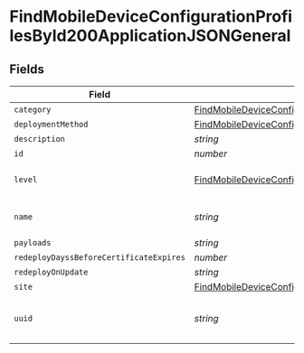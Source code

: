 # FindMobileDeviceConfigurationProfilesById200ApplicationJSONGeneral


## Fields

| Field                                                                                                                                                                                               | Type                                                                                                                                                                                                | Required                                                                                                                                                                                            | Description                                                                                                                                                                                         | Example                                                                                                                                                                                             |
| --------------------------------------------------------------------------------------------------------------------------------------------------------------------------------------------------- | --------------------------------------------------------------------------------------------------------------------------------------------------------------------------------------------------- | --------------------------------------------------------------------------------------------------------------------------------------------------------------------------------------------------- | --------------------------------------------------------------------------------------------------------------------------------------------------------------------------------------------------- | --------------------------------------------------------------------------------------------------------------------------------------------------------------------------------------------------- |
| `category`                                                                                                                                                                                          | [FindMobileDeviceConfigurationProfilesById200ApplicationJSONGeneralCategory](../../models/operations/findmobiledeviceconfigurationprofilesbyid200applicationjsongeneralcategory.md)                 | :heavy_minus_sign:                                                                                                                                                                                  | N/A                                                                                                                                                                                                 |                                                                                                                                                                                                     |
| `deploymentMethod`                                                                                                                                                                                  | [FindMobileDeviceConfigurationProfilesById200ApplicationJSONGeneralDeploymentMethod](../../models/operations/findmobiledeviceconfigurationprofilesbyid200applicationjsongeneraldeploymentmethod.md) | :heavy_minus_sign:                                                                                                                                                                                  | N/A                                                                                                                                                                                                 |                                                                                                                                                                                                     |
| `description`                                                                                                                                                                                       | *string*                                                                                                                                                                                            | :heavy_minus_sign:                                                                                                                                                                                  | N/A                                                                                                                                                                                                 |                                                                                                                                                                                                     |
| `id`                                                                                                                                                                                                | *number*                                                                                                                                                                                            | :heavy_minus_sign:                                                                                                                                                                                  | N/A                                                                                                                                                                                                 | 1                                                                                                                                                                                                   |
| `level`                                                                                                                                                                                             | [FindMobileDeviceConfigurationProfilesById200ApplicationJSONGeneralLevel](../../models/operations/findmobiledeviceconfigurationprofilesbyid200applicationjsongenerallevel.md)                       | :heavy_minus_sign:                                                                                                                                                                                  | Level of the configuration profile                                                                                                                                                                  |                                                                                                                                                                                                     |
| `name`                                                                                                                                                                                              | *string*                                                                                                                                                                                            | :heavy_check_mark:                                                                                                                                                                                  | Name of the configuration profile                                                                                                                                                                   | Corporate Wireless                                                                                                                                                                                  |
| `payloads`                                                                                                                                                                                          | *string*                                                                                                                                                                                            | :heavy_minus_sign:                                                                                                                                                                                  | N/A                                                                                                                                                                                                 |                                                                                                                                                                                                     |
| `redeployDayssBeforeCertificateExpires`                                                                                                                                                             | *number*                                                                                                                                                                                            | :heavy_minus_sign:                                                                                                                                                                                  | N/A                                                                                                                                                                                                 |                                                                                                                                                                                                     |
| `redeployOnUpdate`                                                                                                                                                                                  | *string*                                                                                                                                                                                            | :heavy_minus_sign:                                                                                                                                                                                  | N/A                                                                                                                                                                                                 | Newly Assigned                                                                                                                                                                                      |
| `site`                                                                                                                                                                                              | [FindMobileDeviceConfigurationProfilesById200ApplicationJSONGeneralSite](../../models/operations/findmobiledeviceconfigurationprofilesbyid200applicationjsongeneralsite.md)                         | :heavy_minus_sign:                                                                                                                                                                                  | N/A                                                                                                                                                                                                 |                                                                                                                                                                                                     |
| `uuid`                                                                                                                                                                                              | *string*                                                                                                                                                                                            | :heavy_minus_sign:                                                                                                                                                                                  | N/A                                                                                                                                                                                                 | 55900BDC-347C-58B1-D249-F32244B11D30                                                                                                                                                                |